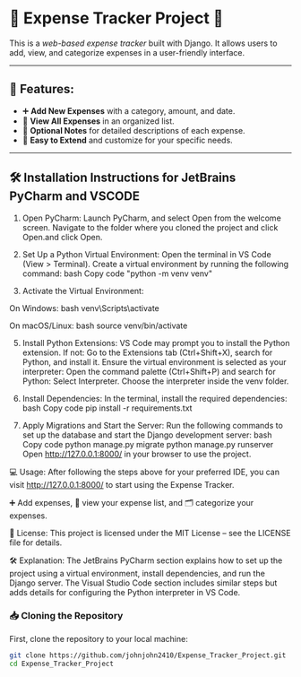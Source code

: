 # 💸 Expense Tracker Project 💸

This is a *web-based expense tracker* built with Django. It allows users to add, view, and categorize expenses in a user-friendly interface.

---

## 🎯 Features:
- ➕ **Add New Expenses** with a category, amount, and date.
- 📜 **View All Expenses** in an organized list.
- 📝 **Optional Notes** for detailed descriptions of each expense.
- 💼 **Easy to Extend** and customize for your specific needs.

---

## 🛠️ Installation Instructions for JetBrains PyCharm and VSCODE
1. Open PyCharm:
Launch PyCharm, and select Open from the welcome screen.
Navigate to the folder where you cloned the project and click Open.and click Open.

2. Set Up a Python Virtual Environment:
Open the terminal in VS Code (View > Terminal).
Create a virtual environment by running the following command:
bash
Copy code
"python -m venv venv"

4. Activate the Virtual Environment:

On Windows:
bash
venv\Scripts\activate

On macOS/Linux:
bash
source venv/bin/activate

5. Install Python Extensions:
VS Code may prompt you to install the Python extension. If not:
Go to the Extensions tab (Ctrl+Shift+X), search for Python, and install it.
Ensure the virtual environment is selected as your interpreter:
Open the command palette (Ctrl+Shift+P) and search for Python: Select Interpreter.
Choose the interpreter inside the venv folder.

6. Install Dependencies:
In the terminal, install the required dependencies:
bash
Copy code
pip install -r requirements.txt

7. Apply Migrations and Start the Server:
Run the following commands to set up the database and start the Django development server:
bash
Copy code
python manage.py migrate
python manage.py runserver
Open http://127.0.0.1:8000/ in your browser to use the project.

💻 Usage:
After following the steps above for your preferred IDE, you can visit http://127.0.0.1:8000/ to start using the Expense Tracker.

➕ Add expenses, 📜 view your expense list, and 🗂️ categorize your expenses.

📝 License:
This project is licensed under the MIT License – see the LICENSE file for details.

🛠️ Explanation:
The JetBrains PyCharm section explains how to set up the project using a virtual environment, install dependencies, and run the Django server.
The Visual Studio Code section includes similar steps but adds details for configuring the Python interpreter in VS Code.


### 📥 Cloning the Repository
First, clone the repository to your local machine:

```bash
git clone https://github.com/johnjohn2410/Expense_Tracker_Project.git
cd Expense_Tracker_Project
